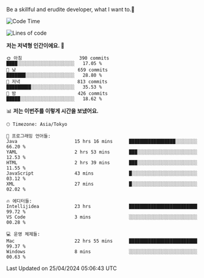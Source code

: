 Be a skillful and erudite developer, what I want to.👶

<!--START_SECTION:waka-->
![Code Time](http://img.shields.io/badge/Code%20Time-734%20hrs%2036%20mins-blue)

![Lines of code](https://img.shields.io/badge/%EC%A0%80%EB%8A%94%20%EC%97%AC%ED%83%9C%EA%B9%8C%EC%A7%80%20-1.6%20million%20%EC%A4%84%EC%9D%98%20%EC%BD%94%EB%93%9C%EB%A5%BC%20%EC%9E%91%EC%84%B1%ED%96%88%EC%96%B4%EC%9A%94.-blue)

**저는 저녁형 인간이에요. 🦉** 

```text
🌞 아침                     390 commits         ████░░░░░░░░░░░░░░░░░░░░░   17.05 % 
🌆 낮　                     659 commits         ███████░░░░░░░░░░░░░░░░░░   28.80 % 
🌃 저녁                     813 commits         █████████░░░░░░░░░░░░░░░░   35.53 % 
🌙 밤　                     426 commits         █████░░░░░░░░░░░░░░░░░░░░   18.62 % 
```


📊 **저는 이번주를 이렇게 시간을 보냈어요.** 

```text
🕑︎ Timezone: Asia/Tokyo

💬 프로그래밍 언어들: 
Java                     15 hrs 16 mins      █████████████████░░░░░░░░   66.20 % 
YAML                     2 hrs 53 mins       ███░░░░░░░░░░░░░░░░░░░░░░   12.53 % 
HTML                     2 hrs 39 mins       ███░░░░░░░░░░░░░░░░░░░░░░   11.55 % 
JavaScript               43 mins             █░░░░░░░░░░░░░░░░░░░░░░░░   03.12 % 
XML                      27 mins             █░░░░░░░░░░░░░░░░░░░░░░░░   02.02 % 

🔥 에디터들: 
Intellijidea             23 hrs              █████████████████████████   99.72 % 
VS Code                  3 mins              ░░░░░░░░░░░░░░░░░░░░░░░░░   00.28 % 

💻 운영 체제들: 
Mac                      22 hrs 55 mins      █████████████████████████   99.37 % 
Windows                  8 mins              ░░░░░░░░░░░░░░░░░░░░░░░░░   00.63 % 
```


 Last Updated on 25/04/2024 05:06:43 UTC
<!--END_SECTION:waka-->
